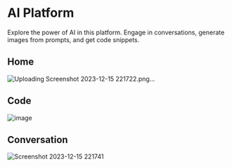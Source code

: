 
# AI Platform
Explore the power of AI in this platform. Engage in conversations, generate images from prompts, and get code snippets.

## Home
![Uploading Screenshot 2023-12-15 221722.png…]()

## Code 
![image](https://github.com/arjundangi01/AI-Platfrom/assets/135942012/0e3ada08-5cfb-4ae8-b5c4-83079a5ea892)

## Conversation 
![Screenshot 2023-12-15 221741](https://github.com/arjundangi01/AI-Platfrom/assets/135942012/6e7eca8d-01aa-4ce7-a9a8-eacac37bf5c5)



